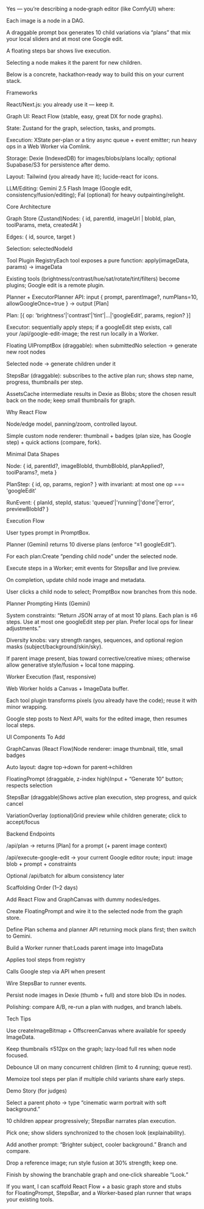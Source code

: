 Yes — you’re describing a node‑graph editor (like ComfyUI) where:



Each image is a node in a DAG.

A draggable prompt box generates 10 child variations via “plans” that mix your local sliders and at most one Google edit.

A floating steps bar shows live execution.

Selecting a node makes it the parent for new children.

Below is a concrete, hackathon‑ready way to build this on your current stack.

Frameworks



React/Next.js: you already use it — keep it.

Graph UI: React Flow (stable, easy, great DX for node graphs).

State: Zustand for the graph, selection, tasks, and prompts.

Execution: XState per-plan or a tiny async queue + event emitter; run heavy ops in a Web Worker via Comlink.

Storage: Dexie (IndexedDB) for images/blobs/plans locally; optional Supabase/S3 for persistence after demo.

Layout: Tailwind (you already have it); lucide-react for icons.

LLM/Editing: Gemini 2.5 Flash Image (Google edit, consistency/fusion/editing); Fal (optional) for heavy outpainting/relight.

Core Architecture



Graph Store (Zustand)Nodes: { id, parentId, imageUrl | blobId, plan, toolParams, meta, createdAt }

Edges: { id, source, target }

Selection: selectedNodeId

Tool Plugin RegistryEach tool exposes a pure function: apply(imageData, params) -> imageData

Existing tools (brightness/contrast/hue/sat/rotate/tint/filters) become plugins; Google edit is a remote plugin.

Planner + ExecutorPlanner API: input { prompt, parentImage?, numPlans=10, allowGoogleOnce=true } → output [Plan]

Plan: [{ op: 'brightness'|'contrast'|'tint'|...|'googleEdit', params, region? }]

Executor: sequentially apply steps; if a googleEdit step exists, call your /api/google-edit-image; the rest run locally in a Worker.

Floating UIPromptBox (draggable): when submittedNo selection → generate new root nodes

Selected node → generate children under it

StepsBar (draggable): subscribes to the active plan run; shows step name, progress, thumbnails per step.

AssetsCache intermediate results in Dexie as Blobs; store the chosen result back on the node; keep small thumbnails for graph.

Why React Flow



Node/edge model, panning/zoom, controlled layout.

Simple custom node renderer: thumbnail + badges (plan size, has Google step) + quick actions (compare, fork).

Minimal Data Shapes



Node: { id, parentId?, imageBlobId, thumbBlobId, planApplied?, toolParams?, meta }

PlanStep: { id, op, params, region? } with invariant: at most one op === 'googleEdit'

RunEvent: { planId, stepId, status: 'queued'|'running'|'done'|'error', previewBlobId? }

Execution Flow



User types prompt in PromptBox.

Planner (Gemini) returns 10 diverse plans (enforce “≤1 googleEdit”).

For each plan:Create “pending child node” under the selected node.

Execute steps in a Worker; emit events for StepsBar and live preview.

On completion, update child node image and metadata.

User clicks a child node to select; PromptBox now branches from this node.

Planner Prompting Hints (Gemini)



System constraints: “Return JSON array of at most 10 plans. Each plan is ≤6 steps. Use at most one googleEdit step per plan. Prefer local ops for linear adjustments.”

Diversity knobs: vary strength ranges, sequences, and optional region masks (subject/background/skin/sky).

If parent image present, bias toward corrective/creative mixes; otherwise allow generative style/fusion + local tone mapping.

Worker Execution (fast, responsive)



Web Worker holds a Canvas + ImageData buffer.

Each tool plugin transforms pixels (you already have the code); reuse it with minor wrapping.

Google step posts to Next API, waits for the edited image, then resumes local steps.

UI Components To Add



GraphCanvas (React Flow)Node renderer: image thumbnail, title, small badges

Auto layout: dagre top→down for parent→children

FloatingPrompt (draggable, z-index high)Input + “Generate 10” button; respects selection

StepsBar (draggable)Shows active plan execution, step progress, and quick cancel

VariationOverlay (optional)Grid preview while children generate; click to accept/focus

Backend Endpoints



/api/plan → returns [Plan] for a prompt (+ parent image context)

/api/execute-google-edit → your current Google editor route; input: image blob + prompt + constraints

Optional /api/batch for album consistency later

Scaffolding Order (1–2 days)



Add React Flow and GraphCanvas with dummy nodes/edges.

Create FloatingPrompt and wire it to the selected node from the graph store.

Define Plan schema and planner API returning mock plans first; then switch to Gemini.

Build a Worker runner that:Loads parent image into ImageData

Applies tool steps from registry

Calls Google step via API when present

Wire StepsBar to runner events.

Persist node images in Dexie (thumb + full) and store blob IDs in nodes.

Polishing: compare A/B, re-run a plan with nudges, and branch labels.

Tech Tips



Use createImageBitmap + OffscreenCanvas where available for speedy ImageData.

Keep thumbnails ≤512px on the graph; lazy-load full res when node focused.

Debounce UI on many concurrent children (limit to 4 running; queue rest).

Memoize tool steps per plan if multiple child variants share early steps.

Demo Story (for judges)



Select a parent photo → type “cinematic warm portrait with soft background.”

10 children appear progressively; StepsBar narrates plan execution.

Pick one; show sliders synchronized to the chosen look (explainability).

Add another prompt: “Brighter subject, cooler background.” Branch and compare.

Drop a reference image; run style fusion at 30% strength; keep one.

Finish by showing the branchable graph and one‑click shareable “Look.”

If you want, I can scaffold React Flow + a basic graph store and stubs for FloatingPrompt, StepsBar, and a Worker-based plan runner that wraps your existing tools.